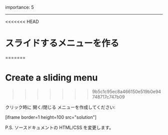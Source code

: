 importance: 5

---

<<<<<<< HEAD
# スライドするメニューを作る
=======
# Create a sliding menu
>>>>>>> 9b5c1c95ec8a466150e519b0e94748717c747b09

クリック時に 開く/閉じる メニューを作成してください:

[iframe border=1 height=100 src="solution"]

P.S. ソースドキュメントの HTML/CSS を変更します。
